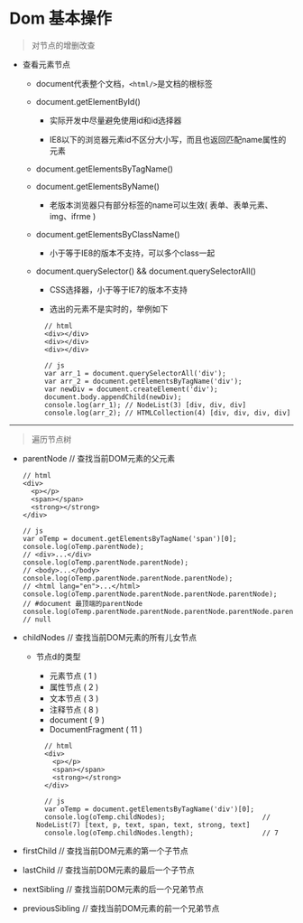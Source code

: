 # Dom 基本操作

> 对节点的增删改查

- 查看元素节点

  - document代表整个文档，```<html/>```是文档的根标签

  - document.getElementById()

    - 实际开发中尽量避免使用id和id选择器

    - IE8以下的浏览器元素id不区分大小写，而且也返回匹配name属性的元素

  - document.getElementsByTagName()

  - document.getElementsByName()

    - 老版本浏览器只有部分标签的name可以生效( 表单、表单元素、img、ifrme )

  - document.getElementsByClassName()

    - 小于等于IE8的版本不支持，可以多个class一起

  - document.querySelector() && document.querySelectorAll()

    - CSS选择器，小于等于IE7的版本不支持

    - 选出的元素不是实时的，举例如下

    ```
      // html
      <div></div>
      <div></div>
      <div></div>

      // js
      var arr_1 = document.querySelectorAll('div');
      var arr_2 = document.getElementsByTagName('div');
      var newDiv = document.createElement('div');
      document.body.appendChild(newDiv);
      console.log(arr_1); // NodeList(3) [div, div, div]
      console.log(arr_2); // HTMLCollection(4) [div, div, div, div]
    ```

-------------------------------------------------------------------------

> 遍历节点树

- parentNode // 查找当前DOM元素的父元素

  ```
  // html
  <div>
    <p></p>
    <span></span>
    <strong></strong>
  </div>

  // js
  var oTemp = document.getElementsByTagName('span')[0];
  console.log(oTemp.parentNode);                                                // <div>...</div>
  console.log(oTemp.parentNode.parentNode);                                     // <body>...</body>
  console.log(oTemp.parentNode.parentNode.parentNode);                          // <html lang="en">...</html>
  console.log(oTemp.parentNode.parentNode.parentNode.parentNode);               // #document 最顶端的parentNode
  console.log(oTemp.parentNode.parentNode.parentNode.parentNode.parentNode);    // null
  ```

- childNodes // 查找当前DOM元素的所有儿女节点

  - 节点d的类型

    - 元素节点 ( 1 )
    - 属性节点 ( 2 )
    - 文本节点 ( 3 )
    - 注释节点 ( 8 )
    - document ( 9 )
    - DocumentFragment ( 11 )

    ```
      // html
      <div>
        <p></p>
        <span></span>
        <strong></strong>
      </div>

      // js
      var oTemp = document.getElementsByTagName('div')[0];
      console.log(oTemp.childNodes);                        // NodeList(7) [text, p, text, span, text, strong, text]
      console.log(oTemp.childNodes.length);                 // 7
    ```

- firstChild // 查找当前DOM元素的第一个子节点

- lastChild // 查找当前DOM元素的最后一个子节点

- nextSibling // 查找当前DOM元素的后一个兄弟节点

- previousSibling // 查找当前DOM元素的前一个兄弟节点

